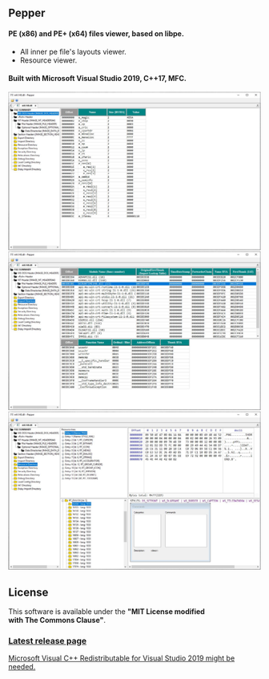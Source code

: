 ## **Pepper** 
#### PE (x86) and PE+ (x64) files viewer, based on libpe.
* All inner pe file's layouts viewer.
* Resource viewer.  

#### Built with Microsoft Visual Studio 2019, C++17, MFC.  

![](docs/img/Pepper_Dos.JPG)
![](docs/img/Pepper_Imp.JPG)
![](docs/img/Pepper_Resources.JPG)

## **License**
This software is available under the **"MIT License modified with The Commons Clause"**.

### [Latest release page](https://github.com/jovibor/Pepper/releases/latest)

[Microsoft Visual C++ Redistributable for Visual Studio 2019 might be needed.](https://aka.ms/vs/16/release/VC_redist.x86.exe)
